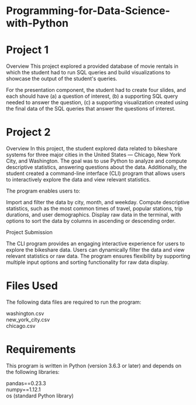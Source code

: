# Programming-for-Data-Science-with-Python

# Project 1
Overview
This project explored a provided database of movie rentals in which the student had to run SQL queries and build visualizations to showcase the output of the student's queries.

For the presentation component, the student had to create four slides, and each should have (a) a question of interest, (b) a supporting SQL query needed to answer the question, (c) a supporting visualization created using the final data of the SQL queries that answer the questions of interest.

# Project 2
Overview
In this project, the student explored data related to bikeshare systems for three major cities in the United States — Chicago, New York City, and Washington. The goal was to use Python to analyze and compute descriptive statistics, answering questions about the data. Additionally, the student created a command-line interface (CLI) program that allows users to interactively explore the data and view relevant statistics.

The program enables users to:

Import and filter the data by city, month, and weekday.
Compute descriptive statistics, such as the most common times of travel, popular stations, trip durations, and user demographics.
Display raw data in the terminal, with options to sort the data by columns in ascending or descending order.

Project Submission

The CLI program provides an engaging interactive experience for users to explore the bikeshare data. Users can dynamically filter the data and view relevant statistics or raw data. The program ensures flexibility by supporting multiple input options and sorting functionality for raw data display.

# Files Used
The following data files are required to run the program:

washington.csv<br>
new_york_city.csv<br>
chicago.csv<br>

# Requirements
This program is written in Python (version 3.6.3 or later) and depends on the following libraries:

pandas==0.23.3 <br>
numpy==1.12.1 <br>
os (standard Python library)<br>
